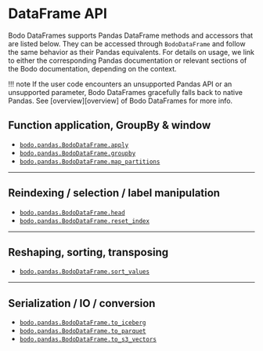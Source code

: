 # DataFrame API
Bodo DataFrames supports Pandas DataFrame methods and accessors that are listed below. They can be accessed through `BodoDataFrame` and follow the same behavior as their Pandas equivalents. For details on usage, we link to either the corresponding Pandas documentation or relevant sections of the Bodo documentation, depending on the context.

!!! note
    If the user code encounters an unsupported Pandas API or an unsupported parameter, Bodo
	DataFrames gracefully falls back to native Pandas. See [overview][overview] of
	Bodo DataFrames for more info.


## Function application, GroupBy & window
- [`bodo.pandas.BodoDataFrame.apply`][bododfapply]
- [`bodo.pandas.BodoDataFrame.groupby`][bododfgroupby]
- [`bodo.pandas.BodoDataFrame.map_partitions`][bododfmappartitions]

---

## Reindexing / selection / label manipulation
- [`bodo.pandas.BodoDataFrame.head`][bododfhead]
- [`bodo.pandas.BodoDataFrame.reset_index`][bododfresetindex]
___

## Reshaping, sorting, transposing

- [`bodo.pandas.BodoDataFrame.sort_values`][bododfsortvalues]

___

## Serialization / IO / conversion

- [`bodo.pandas.BodoDataFrame.to_iceberg`][bododftoiceberg]
- [`bodo.pandas.BodoDataFrame.to_parquet`][bododftoparquet]
- [`bodo.pandas.BodoDataFrame.to_s3_vectors`][bododftos3vectors]



[bododfresetindex]: https://pandas.pydata.org/docs/reference/api/pandas.DataFrame.reset_index.html

[bododfhead]: ../dataframe/head.md
[bododfapply]: ../dataframe/apply.md
[bododfmappartitions]: ../dataframe/map_partitions.md
[bododfsortvalues]: ../dataframe/sort_values.md
[bododftoiceberg]: ../dataframe/to_iceberg.md
[bododftoparquet]: ../dataframe/to_parquet.md
[bododftos3vectors]: ../dataframe/to_s3_vectors.md
[bododfgroupby]: ../dataframe/groupby.md